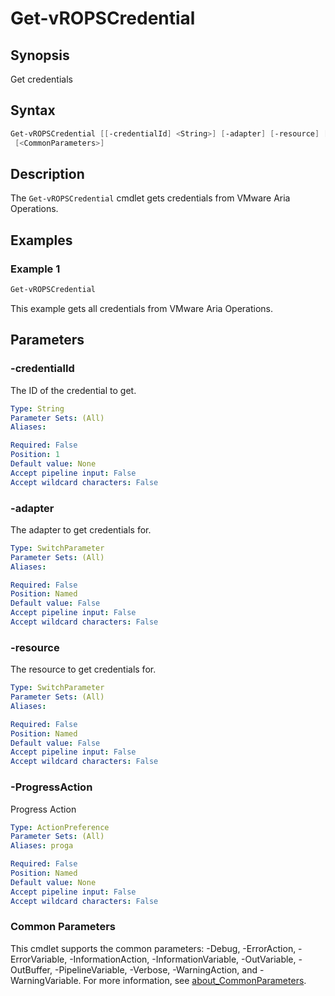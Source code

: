 # Get-vROPSCredential

## Synopsis

Get credentials

## Syntax

```powershell
Get-vROPSCredential [[-credentialId] <String>] [-adapter] [-resource] [-ProgressAction <ActionPreference>]
 [<CommonParameters>]
```

## Description

The `Get-vROPSCredential` cmdlet gets credentials from VMware Aria Operations.

## Examples

### Example 1

```powershell
Get-vROPSCredential
```

This example gets all credentials from VMware Aria Operations.

## Parameters

### -credentialId

The ID of the credential to get.

```yaml
Type: String
Parameter Sets: (All)
Aliases:

Required: False
Position: 1
Default value: None
Accept pipeline input: False
Accept wildcard characters: False
```

### -adapter

The adapter to get credentials for.

```yaml
Type: SwitchParameter
Parameter Sets: (All)
Aliases:

Required: False
Position: Named
Default value: False
Accept pipeline input: False
Accept wildcard characters: False
```

### -resource

The resource to get credentials for.

```yaml
Type: SwitchParameter
Parameter Sets: (All)
Aliases:

Required: False
Position: Named
Default value: False
Accept pipeline input: False
Accept wildcard characters: False
```

### -ProgressAction

Progress Action

```yaml
Type: ActionPreference
Parameter Sets: (All)
Aliases: proga

Required: False
Position: Named
Default value: None
Accept pipeline input: False
Accept wildcard characters: False
```

### Common Parameters

This cmdlet supports the common parameters: -Debug, -ErrorAction, -ErrorVariable, -InformationAction, -InformationVariable, -OutVariable, -OutBuffer, -PipelineVariable, -Verbose, -WarningAction, and -WarningVariable. For more information, see [about_CommonParameters](http://go.microsoft.com/fwlink/?LinkID=113216).
